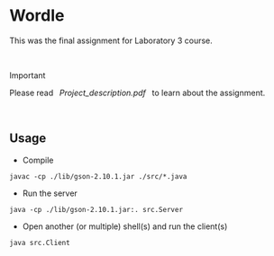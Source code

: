 # Wordle

This was the final assignment for Laboratory 3 course.

<br>

> [!IMPORTANT]
> Please read &ensp;_Project_description.pdf_&ensp; to learn about the assignment.

<br>

## Usage

- Compile

```
javac -cp ./lib/gson-2.10.1.jar ./src/*.java
```

- Run the server

```
java -cp ./lib/gson-2.10.1.jar:. src.Server
```

- Open another (or multiple) shell(s) and run the client(s)

```
java src.Client
```

